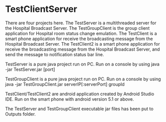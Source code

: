 # TestClientServer

There are four projects here. 
The TestServer is a multithreaded server for the Hospital Broadcast Server.
The TestGroupClient is the group client application for Hospital room status change emulation.
The TestClient is a smart phone application for receive the broadcasting message from the Hospital Broadcast Server.
The TestClient2 is a smart phone application for receive the broadcasting message from the Hospital Broadcast Server, and send the message to notification status bar line.

TestServer is a pure java project run on PC. Run on a console by using java -jar TestServer.jar [port]

TestGroupClient is a pure java project run on PC. Run on a console by using java -jar TestGroupClient.jar serverIP[:serverPort] groupId

TestClient/TestClient2 are android application created by Android Studio IDE. Run on the smart phone with android version 5.1 or above.

The TestServer and TestGroupClient executable jar files has been put to Outputs folder.


